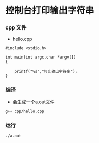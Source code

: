 # 控制台打印输出字符串


### cpp 文件
- hello.cpp

```aidl
#include <stdio.h>

int main(int argc,char *argv[])
{

    printf("%s","打印输出字符串");
}
```

### 编译
- 会生成一个a.out文件
```aidl
g++ cpp/hello.cpp
```


### 运行


```aidl
./a.out
```